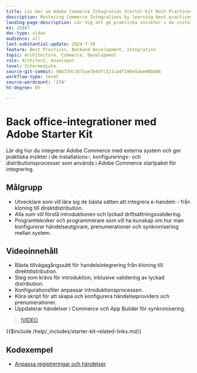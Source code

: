 ```yaml
---
title: Läs mer om Adobe Commerce Integration Starter Kit Best Practices och Onboarding Process.
description: Mastering Commerce Integrations by learning best practices and onboarding tips with Adobe Starter Kit.
landing-page-description: Lär dig att ge praktiska insikter i de installations-, konfigurerings- och distributionsprocesser som ingår i startpaketet.
kt: 15867
doc-type: video
audience: all
last-substantial-update: 2024-7-30
feature: Best Practices, Backend Development, Integration
topic: Architecture, Commerce, Development
role: Architect, Developer
level: Intermediate
source-git-commit: 98b739c1871ae764dfc521ca4f190e5abe00bb86
workflow-type: tm+mt
source-wordcount: '174'
ht-degree: 0%

---
```


# Back office-integrationer med Adobe Starter Kit

Lär dig hur du integrerar Adobe Commerce med externa system och ger praktiska insikter i de installations-, konfigurerings- och distributionsprocesser som används i Adobe Commerce startpaket för integrering.

## Målgrupp

* Utvecklare som vill lära sig de bästa sätten att integrera e-handeln - från kloning till direktdistribution.
* Alla som vill förstå introduktionen och lyckad driftsättningsvalidering.
* Programtekniker och programmerare som vill ha kunskap om hur man konfigurerar händelseutgivare, prenumerationer och synkronisering mellan system.

## Videoinnehåll

* Bästa tillvägagångssätt för handelsintegrering från kloning till direktdistribution.
* Steg som krävs för introduktion, inklusive validering av lyckad distribution.
* Konfigurationsfiler anpassar introduktionsprocessen.
* Köra skript för att skapa och konfigurera händelseproviders och prenumerationer.
* Uppdaterar händelser i Commerce och App Builder för synkronisering.

>[!VIDEO](https://video.tv.adobe.com/v/3431690?learn=on)

{{$include /help/_includes/starter-kit-related-links.md}}

## Kodexempel

* [Anpassa registreringar och händelser](https://github.com/adobe/adobe-commerce-samples/tree/main/starter-kit/customize-registrations-and-events)